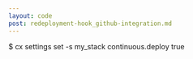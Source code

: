 ```yaml
---
layout: code
post: redeployment-hook_github-integration.md
---
```



$ cx settings set -s my_stack continuous.deploy true
